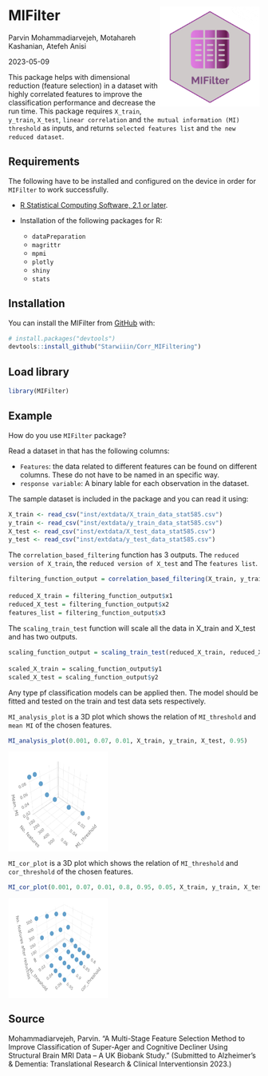 # MIFilter  <img align="right" width="200" height="200" src="man/figures/logo.PNG">


Parvin Mohammadiarvejeh, Motahareh Kashanian, Atefeh Anisi

2023-05-09


This package helps with dimensional reduction (feature selection) in a dataset with highly correlated features to improve the classification performance and decrease the run time. This package requires `X_train`, `y_train`, `X_test`, `linear correlation` and `the mutual information (MI) threshold` as inputs, and returns `selected features list` and `the new reduced dataset`.


## Requirements

The following have to be installed and configured on the device in order
for `MIFilter` to work successfully.


- [R Statistical Computing Software, 2.1 or
  later](https://www.r-project.org/).

- Installation of the following packages for R:

  - `dataPreparation`
  - `magrittr`
  - `mpmi`
  - `plotly`
  - `shiny`
  - `stats`

## Installation

You can install the MIFilter from
[GitHub](https://github.com/) with:

``` r
# install.packages("devtools")
devtools::install_github("Starwiiin/Corr_MIFiltering")
```


## Load library

``` r
library(MIFilter)
```

## Example

How do you use `MIFilter` package?

Read a dataset in that has the following columns:

-   `Features`: the data related to different features can be found on different columns.         These do not have to be named in an specific way.
-   `response variable`: A binary lable for each observation in the dataset.

The sample dataset is included in the package and you can read it using:

``` r
X_train <- read_csv("inst/extdata/X_train_data_stat585.csv")
y_train <- read_csv("inst/extdata/y_train_data_stat585.csv")
X_test <- read_csv("inst/extdata/X_test_data_stat585.csv")
y_test <- read_csv("inst/extdata/y_test_data_stat585.csv")

```

The `correlation_based_filtering` function has 3 outputs. The `reduced version of X_train`, the `reduced version of X_test` and The `features list`.

``` r
filtering_function_output = correlation_based_filtering(X_train, y_train, MI_threshold = 0.01, cor_threshold = 0.95, X_test)

reduced_X_train = filtering_function_output$x1
reduced_X_test = filtering_function_output$x2
features_list = filtering_function_output$x3

```

The `scaling_train_test` function will scale all the data in X_train and X_test and has two outputs.

```r
scaling_function_output = scaling_train_test(reduced_X_train, reduced_X_test)

scaled_X_train = scaling_function_output$y1
scaled_X_test = scaling_function_output$y2

```

Any type pf classification models can be applied then. The model should be fitted and tested on the train and test data sets respectively. 

`MI_analysis_plot` is a 3D plot which shows the relation of `MI_threshold` and `mean MI` of the chosen features.

```r
MI_analysis_plot(0.001, 0.07, 0.01, X_train, y_train, X_test, 0.95)

```

<img align="center" width="200" height="200" src="man/figures/3D plot1.PNG">


`MI_cor_plot` is a 3D plot which shows the relation of `MI_threshold` and `cor_threshold` of the chosen features.

```r
MI_cor_plot(0.001, 0.07, 0.01, 0.8, 0.95, 0.05, X_train, y_train, X_test)
```

<img align="center" width="200" height="200" src="man/figures/3D plot2.PNG">


## Source

Mohammadiarvejeh, Parvin. “A Multi-Stage Feature Selection Method to Improve Classification of Super-Ager and Cognitive Decliner Using Structural Brain MRI Data – A UK Biobank Study.” (Submitted to Alzheimer’s & Dementia: Translational Research & Clinical Interventionsin 2023.)
